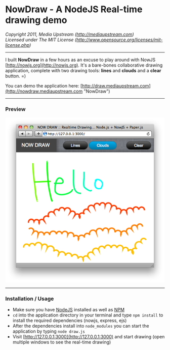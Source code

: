 NowDraw - A NodeJS Real-time drawing demo
======  
_Copyright 2011, Media Upstream (http://mediaupstream.com)_  
_Licensed under The MIT License (http://www.opensource.org/licenses/mit-license.php)_ 

---

I built **NowDraw** in a few hours as an excuse to play around with NowJS [http://nowjs.org](http://nowjs.org). It's a bare-bones collaborative drawing application, complete with two drawing tools: **lines** and **clouds** and a **clear** button. =)  

You can demo the application here: [http://draw.mediaupstream.com](http://nowdraw.mediaupstream.com "NowDraw")  
  
---
  
### Preview

![Preview](https://github.com/mediaupstream/NowDraw/raw/master/assets/preview.png "Preview")  
  
---
  
### Installation / Usage  

- Make sure you have [NodeJS](http://nodejs.org) installed as well as [NPM](http://npmjs.org/)  
- `cd` into the application directory in your terminal and type `npm install` to install the required dependencies (nowjs, express, ejs)
- After the dependencies install into `node_modules` you can start the application by typing `node draw.js`
- Visit [http://127.0.0.1:3000](http://127.0.0.1:3000) and start drawing (open multiple windows to see the real-time drawing)